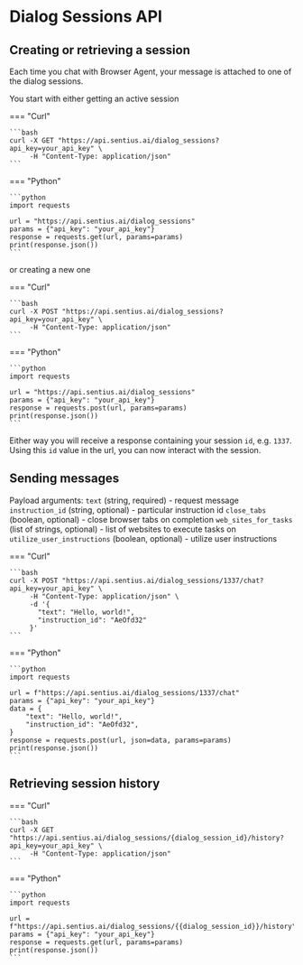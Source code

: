 # Dialog Sessions API

## Creating or retrieving a session

Each time you chat with Browser Agent, your message is attached to one of the dialog sessions.

You start with either getting an active session

=== "Curl"

    ```bash
    curl -X GET "https://api.sentius.ai/dialog_sessions?api_key=your_api_key" \
         -H "Content-Type: application/json"
    ```

=== "Python"

    ```python
    import requests
    
    url = "https://api.sentius.ai/dialog_sessions"
    params = {"api_key": "your_api_key"}
    response = requests.get(url, params=params)
    print(response.json())
    ```

or creating a new one

=== "Curl"

    ```bash
    curl -X POST "https://api.sentius.ai/dialog_sessions?api_key=your_api_key" \
         -H "Content-Type: application/json"
    ```

=== "Python"

    ```python
    import requests
    
    url = "https://api.sentius.ai/dialog_sessions"
    params = {"api_key": "your_api_key"}
    response = requests.post(url, params=params)
    print(response.json())
    ```



Either way you will receive a response containing your session `id`, e.g. `1337`.
Using this `id` value in the url, you can now interact with the session.


## Sending messages

Payload arguments:
`text` (string, required) - request message
`instruction_id` (string, optional) - particular instruction id
`close_tabs` (boolean, optional) - close browser tabs on completion
`web_sites_for_tasks` (list of strings, optional) - list of websites to execute tasks on
`utilize_user_instructions` (boolean, optional) - utilize user instructions

=== "Curl"

    ```bash
    curl -X POST "https://api.sentius.ai/dialog_sessions/1337/chat?api_key=your_api_key" \
         -H "Content-Type: application/json" \
         -d '{
           "text": "Hello, world!",
           "instruction_id": "AeOfd32"
         }'
    ```

=== "Python"

    ```python
    import requests
    
    url = f"https://api.sentius.ai/dialog_sessions/1337/chat"
    params = {"api_key": "your_api_key"}
    data = {
        "text": "Hello, world!",
        "instruction_id": "AeOfd32",
    }
    response = requests.post(url, json=data, params=params)
    print(response.json())
    ```


## Retrieving session history

=== "Curl"

    ```bash
    curl -X GET "https://api.sentius.ai/dialog_sessions/{dialog_session_id}/history?api_key=your_api_key" \
         -H "Content-Type: application/json"
    ```

=== "Python"

    ```python
    import requests
    
    url = f"https://api.sentius.ai/dialog_sessions/{{dialog_session_id}}/history"
    params = {"api_key": "your_api_key"}
    response = requests.get(url, params=params)
    print(response.json())
    ```
